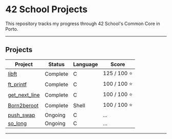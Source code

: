 # 42 School Projects

This repository tracks my progress through 42 School's Common Core in Porto.

---
## Projects

| Project | Status   | Language | Score       |
| ------- | -------- | -------- | ----------- |
| [libft](https://github.com/therappha/42libft) | Complete | C        | 125 / 100 ⭐ |
| [ft_printf](https://github.com/therappha/42_ft_printf)| Complete | C        | 100 / 100 ⭐ |
| [get_next_line](https://github.com/therappha/42_get_next_line)| Complete | C        |  100 / 100 ⭐ |
| [Born2beroot](https://github.com/therappha/42Born2beroot)| Complete | Shell      |   100 / 100 ⭐ |
| [push_swap](https://github.com/therappha/push_swap)| Ongoing | C      |  ... |
| [so_long](https://github.com/therappha/42so_long)| Ongoing | C      |  ... |



---

